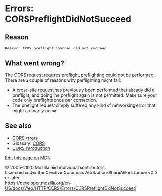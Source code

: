 Errors: CORSPreflightDidNotSucceed
==================================

Reason
------

    Reason: CORS preflight channel did not succeed

What went wrong?
----------------

The [CORS](https://developer.mozilla.org/en-US/docs/Glossary/CORS) request requires preflight, preflighting could not be performed. There are a couple of reasons why preflighting might fail:

-   A cross-site request has previously been performed that already did a preflight, and doing the preflight again is not permitted. Make sure your code only preflights once per connection.
-   The preflight request simply suffered any kind of networking error that might ordinarily occur.

See also
--------

-   [CORS errors](../errors)
-   Glossary: [CORS](https://developer.mozilla.org/en-US/docs/Glossary/CORS)
-   [CORS introduction](../../cors)

<a href="https://developer.mozilla.org/en-US/docs/Web/HTTP/CORS/Errors/CORSPreflightDidNotSucceed$edit" class="_attribution-link">Edit this page on MDN</a>

© 2005–2020 Mozilla and individual contributors.  
Licensed under the Creative Commons Attribution-ShareAlike License v2.5 or later.  
<a href="https://developer.mozilla.org/en-US/docs/Web/HTTP/CORS/Errors/CORSPreflightDidNotSucceed" class="_attribution-link">https://developer.mozilla.org/en-US/docs/Web/HTTP/CORS/Errors/CORSPreflightDidNotSucceed</a>
